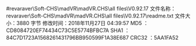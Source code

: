﻿#revaraver\Soft-CHS\madVR\madVR.CHS\all files\V0.92.17
文件名称：revaraver\Soft-CHS\madVR\madVR.CHS\all files\V0.92.17\readme.txt
文件大小：3880 字节
修改时间：2018年11月27日 04:39:57
MD5     ：CD8084720EF74434C73C5E5774BFBC7A
SHA1    ：84C7D1723A1568261431796BB950599F1A38E687
CRC32   ：5AA1FA52

